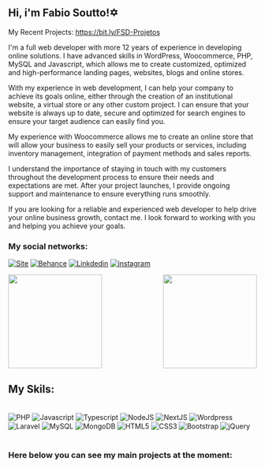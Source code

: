 ## Hi, i'm Fabio Soutto!✡️

My Recent Projects: https://bit.ly/FSD-Projetos

I'm a full web developer with more 12 years of experience in developing online solutions. I have advanced skills in WordPress, Woocommerce, PHP, MySQL and Javascript, which allows me to create customized, optimized and high-performance landing pages, websites, blogs and online stores.

With my experience in web development, I can help your company to achieve its goals online, either through the creation of an institutional website, a virtual store or any other custom project. I can ensure that your website is always up to date, secure and optimized for search engines to ensure your target audience can easily find you.

My experience with Woocommerce allows me to create an online store that will allow your business to easily sell your products or services, including inventory management, integration of payment methods and sales reports.

I understand the importance of staying in touch with my customers throughout the development process to ensure their needs and expectations are met. After your project launches, I provide ongoing support and maintenance to ensure everything runs smoothly.

If you are looking for a reliable and experienced web developer to help drive your online business growth, contact me. I look forward to working with you and helping you achieve your goals.

### My social networks:

[![Site](https://img.shields.io/badge/website-000000?style=for-the-badge&logo=About.me&logoColor=white)](https://fabiosouttodev.vercel.app)
[![Behance](https://img.shields.io/badge/Behance-1769ff?style=for-the-badge&logo=behance&logoColor=white)](https://www.behance.net/fabiosouttodev)
[![Linkdedin](https://img.shields.io/badge/LinkedIn-0077B5?style=for-the-badge&logo=linkedin&logoColor=white)](https://www.linkedin.com/in/fabio-soutto-dev/)
[![instagram](https://img.shields.io/badge/Instagram-E4405F?style=for-the-badge&logo=instagram&logoColor=white)](https://www.instagram.com/fabiosouttodev/)

<div>   
<img  height="190em" src="https://github-readme-stats.vercel.app/api?username=fabiosoutto&show_icons=true&theme=great-gatsby&include_all_commits=true&count_private=true"/>
<img align="right" height="190em" src="https://github-readme-stats.vercel.app/api/top-langs/?username=fabiosoutto&layout=compact&langs_count=16&theme=great-gatsby"/>
</div>

    
## My Skils:

<div style="display: inline_block"><br/>
    <img align="center" alt="PHP" src="https://img.shields.io/badge/PHP-777BB4?style=for-the-badge&logo=php&logoColor=white" />
    <img align="center" alt="Javascript" src="https://img.shields.io/badge/JavaScript-F7DF1E?style=for-the-badge&logo=javascript&logoColor=black" />
    <img align="center" alt="Typescript" src="https://img.shields.io/badge/TypeScript-007ACC?style=for-the-badge&logo=typescript&logoColor=white" />
    <img align="center" alt="NodeJS" src="https://img.shields.io/badge/Node.js-43853D?style=for-the-badge&logo=node.js&logoColor=white" />
    <img align="center" alt="NextJS" src="https://img.shields.io/badge/next%20js-000000?style=for-the-badge&logo=nextdotjs&logoColor=white" />
    <img align="center" alt="Wordpress" src="https://img.shields.io/badge/Wordpress-21759B?style=for-the-badge&logo=wordpress&logoColor=white" />
    <img align="center" alt="Laravel" src="https://img.shields.io/badge/Laravel-FF2D20?style=for-the-badge&logo=laravel&logoColor=white" />
    <img align="center" alt="MySQL" src="https://img.shields.io/badge/MySQL-00000F?style=for-the-badge&logo=mysql&logoColor=white" />
    <img align="center" alt="MongoDB" src="https://img.shields.io/badge/MongoDB-4EA94B?style=for-the-badge&logo=mongodb&logoColor=white" />
    <img align="center" alt="HTML5" src="https://img.shields.io/badge/HTML-239120?style=for-the-badge&logo=html5&logoColor=white" />
    <img align="center" alt="CSS3" src="https://img.shields.io/badge/CSS-239120?&style=for-the-badge&logo=css3&logoColor=white" />
    <img align="center" alt="Bootstrap" src="https://img.shields.io/badge/Bootstrap-563D7C?style=for-the-badge&logo=bootstrap&logoColor=white" />
    <img align="center" alt="jQuery" src="https://img.shields.io/badge/jQuery-0769AD?style=for-the-badge&logo=jquery&logoColor=white" />
</div><br/>

### Here below you can see my main projects at the moment:
